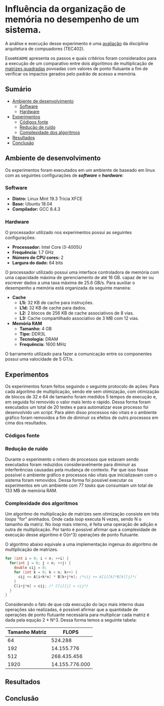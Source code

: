 # Influência da organização de memória no desempenho de um sistema.

A análise e execução desse experimento é uma
[avaliação](https://github.com/UellingtonDamasceno/DGEMM-memory-analysis/blob/main/info/description.pdf)
da disciplina arquitetura de compuadores (TEC402). 

Esse``README`` apresenta os passos e quais critérios foram 
considerados para a execução de um comparativo entre dois algoritmos de
multiplicação de [matrizes quadradas](https://github.com/UellingtonDamasceno/DGEMM-memory-analysis/tree/main/res)
povoadas com valores de ponto flutuante a fim de verificar os impactos
gerados pelo padrão de acesso a memória. 


## Sumário
- [Ambiente de desenvolvimento](#ambiente-de-desenvolvimento)
  - [Software](#software)
  - [Hardware](#hardware)
- [Experimentos](#experimentos)
  - [Códigos fonte](#códigos-fonte)
  - [Redução de ruído](#redução-de-ruído)
  - [Complexidade dos algoritmos](#complexidade-dos-algoritmos)
- [Resultados](#resultados)
- [Conclusão](#conclusão)

## Ambiente de desenvolvimento
Os experimentos foram executados em um ambiente de baseado em linux com as
seguintes configurações de ***software*** e ***hardware***:

### Software
  - **Distro:** Linux Mint 19.3 Tricia XFCE
  - **Base:** Ubuntu 18.04
  - **Compilador:** GCC 8.4.3 


### Hardware
O processador utilizado nos experimentos possui as seguintes configurações:

  - **Processador:** Intel Core i3-4005U
  - **Frequência:** 1.7 GHz
  - **Número de CPU cores:** 2
  - **Largura do dado:** 64 bits

O processador utilizado possui uma interface controladora de memória com 
uma capacidade máxima de gerenciamento de até 16 GB. capaz de ler ou escrever 
dados a uma taxa máxima de 25.6 GB/s. Para auxiliar o desempenho a memória está
organizada da seguinte maneira:

  - **Cache**
    - **L1i:** 32 KB de cache para instruções.
    - **L1d:** 32 KB de cache para dados.
    - **L2:** 2 blocos de 256 KB de cache associativos de 8 vias.
    - **L3:** Cache compartilhado associativo de 3 MB com 12 vias.
  - **Memória RAM**
    - **Tamanho:** 4 GB
    - **Tipo:** DDR3L
    - **Tecnologia:** DRAM
    - **Frequência:** 1600 MHz
    
O barramento utilizado para fazer a comunicação entre os componentes possui uma valocidade de 5 GT/s.

## Experimentos
Os experimentos foram feitos seguindo o seguinte protocolo de ações: Para 
cada algoritmo de multiplicação, sendo ele sem otimização, com otimização
de blocos de 32 e 64 de tamanho foram medidos 5 tempos de execução e, em
seguida foi removido o valor mais lento e rápido. Dessa forma foram 
executados um total de 20 testes e para automatizar esse processo foi 
desenvolvido um *script*. Para além disso processos não vitais e o 
ambiente gráfico foram removidos a fim de diminuir os efeitos de outrs 
processos em cima dos resultados.

### Códigos fonte
### Redução de ruído
Durante o experimento o nḿero de processos que estavam sendo executados foram
reduzidos consideravelmente para diminuir as interferências causadas pela mudança
de contexto. Par que isso fosse possível o ambiente gráfico e processos não 
vitais que inicializavam com o sistema foram removidos. Dessa forma foi possível executar
os experimentos em um ambiente com 77 *tasks* que consumiam um total de 133 MB de memória RAM.

### Complexidade dos algoritmos
Um algoritmo de multiplicação de matrizes sem otimização consiste em três *loops* 
"for" aninhados. Onde cada *loop* executa N vezes, sendo N o tamanho da matriz.
No *loop* mais interno, é feita uma operação de adição e outra de multiplicação. 
Por tanto é possível afirmar que a complexidade de execução desse algoritmo é O(n^3) 
operações de ponto flutuante.

O algoritmo abaixo equivale a uma implementação ingenua do algoritmo de multiplicação de 
matrizes. 

```c
for (int i = 0; i < n; ++i) {
  for(int j = 0; j < n; ++j) {
    double cij = 0;
    for (int k = 0; k < n; k++) {
      cij += A[i+k*n] * B[k+j*n]; /*cij += A[i][k]*B[k][j]*/
    }
    C[i+j*n] = cij; /* C[i][j] = cij*/
  }
}

```

Considerando o fato de que cda execução do laço mais interno duas 
operações são realizadas, é possível afirmar que a quantidade de operações 
de ponto flutuante necessária para multiplicar cada matriz é dada pela 
equção 2 * N^3. Dessa forma temos a seguinte tabela:

|Tamanho Matriz | FLOPS |
|---|---|
|64|524.288|
|192|14.155.776|
|512|268.435.456|
|1920|14.155.776.000|

## Resultados
## Conclusão
